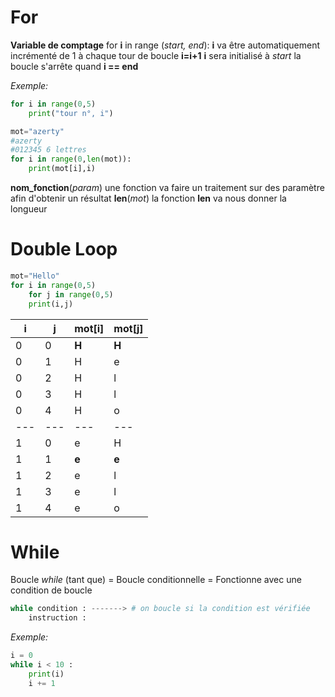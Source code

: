 # For

**Variable de comptage**
for **i** in range (_start, end_):
**i** va être automatiquement incrémenté de 1 à chaque tour de boucle **i=i+1**
**i** sera initialisé à _start_ la boucle s'arrête quand **i == end**

_Exemple:_

```python
for i in range(0,5)
	print("tour n°, i")
```

```python
mot="azerty"
#azerty
#012345 6 lettres
for i in range(0,len(mot)):
	print(mot[i],i)
```

**nom_fonction**(_param_)
une fonction va faire un traitement sur des paramètre afin d'obtenir un résultat
**len**(_mot_)
la fonction **len** va nous donner la longueur

# Double Loop

```python
mot="Hello"
for i in range(0,5)
	for j in range(0,5)
	print(i,j)
```

| i   | j   | mot[i] | mot[j] |
| --- | --- | ------ | ------ |
| 0   | 0   | **H**  | **H**  |
| 0   | 1   | H      | e      |
| 0   | 2   | H      | l      |
| 0   | 3   | H      | l      |
| 0   | 4   | H      | o      |
| --- | --- | ---    | ---    |
| 1   | 0   | e      | H      |
| 1   | 1   | **e**  | **e**  |
| 1   | 2   | e      | l      |
| 1   | 3   | e      | l      |
| 1   | 4   | e      | o      |

# While

Boucle _while_ (tant que)
= Boucle conditionnelle
= Fonctionne avec une condition de boucle

```python
while condition : -------> # on boucle si la condition est vérifiée
	instruction :
```

_Exemple:_

```python
i = 0
while i < 10 :
	print(i)
	i += 1
```
